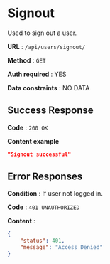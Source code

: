 # Signout

Used to sign out a user.

**URL** : `/api/users/signout/`

**Method** : `GET`

**Auth required** : YES

**Data constraints** : NO DATA

## Success Response

**Code** : `200 OK`

**Content example**

```json
"Signout successful"
```

## Error Responses

**Condition** : If user not logged in.

**Code** : `401 UNAUTHORIZED`

**Content** :

```json
{
    "status": 401,
    "message": "Access Denied"
}
```
